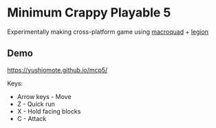 # Minimum Crappy Playable 5

Experimentally making cross-platform game using
[macroquad](https://github.com/not-fl3/macroquad) + [legion](https://github.com/amethyst/legion)

## Demo

https://yushiomote.github.io/mcp5/

Keys:

- Arrow keys - Move
- Z - Quick run
- X - Hold facing blocks
- C - Attack
